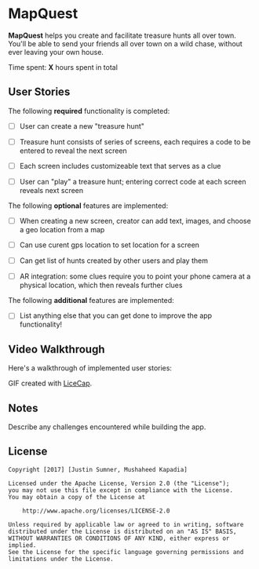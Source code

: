 # MapQuest

**MapQuest** helps you create and facilitate treasure hunts all over town.
You'll be able to send your friends all over town on a wild chase, without ever leaving your own house.

Time spent: **X** hours spent in total

## User Stories

The following **required** functionality is completed:
- [ ] User can create a new "treasure hunt"
- [ ] Treasure hunt consists of series of screens, each requires a code to be entered to reveal the next screen
- [ ] Each screen includes customizeable text that serves as a clue
- [ ] User can "play" a treasure hunt; entering correct code at each screen reveals next screen


The following **optional** features are implemented:
- [ ] When creating a new screen, creator can add text, images, and choose a geo location from a map
- [ ] Can use curent gps location to set location for a screen
- [ ] Can get list of hunts created by other users and play them
- [ ] AR integration: some clues require you to point your phone camera at a physical location, which then reveals further clues


The following **additional** features are implemented:

- [ ] List anything else that you can get done to improve the app functionality!

## Video Walkthrough

Here's a walkthrough of implemented user stories:


GIF created with [LiceCap](http://www.cockos.com/licecap/).

## Notes

Describe any challenges encountered while building the app.

## License

    Copyright [2017] [Justin Sumner, Mushaheed Kapadia]

    Licensed under the Apache License, Version 2.0 (the "License");
    you may not use this file except in compliance with the License.
    You may obtain a copy of the License at

        http://www.apache.org/licenses/LICENSE-2.0

    Unless required by applicable law or agreed to in writing, software
    distributed under the License is distributed on an "AS IS" BASIS,
    WITHOUT WARRANTIES OR CONDITIONS OF ANY KIND, either express or implied.
    See the License for the specific language governing permissions and
    limitations under the License.
